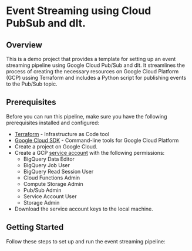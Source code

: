# Event Streaming using Cloud PubSub and dlt.

## Overview

This is a demo project that provides a template for setting up an event streaming pipeline using Google Cloud Pub/Sub and dlt. It streamlines the process of creating the necessary resources on Google Cloud Platform (GCP) ussing Terraform and includes a Python script for publishing events to the Pub/Sub topic.

## Prerequisites

Before you can run this pipeline, make sure you have the following prerequisites installed and configured:

- [Terraform](https://www.terraform.io/) - Infrastructure as Code tool
- [Google Cloud SDK](https://cloud.google.com/sdk) - Command-line tools for Google Cloud Platform
- Create a project on Google Cloud.
- Create a GCP [service account](https://cloud.google.com/iam/docs/service-accounts-create#iam-service-accounts-create-console) with the following permissions:
  - BigQuery Data Editor
  - BigQuery Job User
  - BigQuery Read Session User
  - Cloud Functions Admin
  - Compute Storage Admin
  - Pub/Sub Admin
  - Service Account User
  - Storage Admin
- Download the service account keys to the local machine.

## Getting Started

Follow these steps to set up and run the event streaming pipeline:
